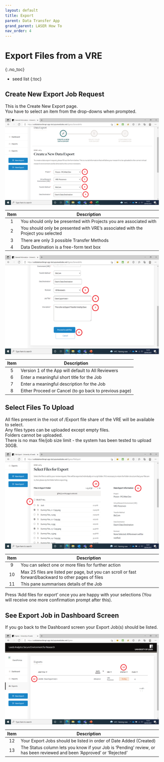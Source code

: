 ```yaml
---
layout: default
title: Export
parent: Data Transfer App
grand_parent: LASER How To
nav_order: 4
---
```


# Export Files from a VRE
{:.no_toc}

* seed list
{:toc}


## Create New Export Job Request 

This is the Create New Export page.  
You have to select an item from the drop-downs when prompted.  

![Create New Export Job top](../../../images/dta/7_new_export_top.png)

|Item|Description|
|:---:|---|
|1|You should only be presented with Projects you are associated with|
|2|You should only be presented with VRE’s associated with the Project you selected|
|3|There are only 3 possible Transfer Methods|
|4|Data Destination is a free-form text box|

![Create New Export Job bottom](../../../images/dta/8_new_export_bottom.png)

|Item|Description|
|:---:|---|
|5|Version 1 of the App will default to All Reviewers|
|6|Enter a meaningful short title for the Job|
|7|Enter a meaningful description for the Job|
|8|Either Proceed or Cancel (to go back to previous page)|


## Select Files To Upload

All files present in the root of /Export file share of the VRE will be available to select.  
Any files types can be uploaded except empty files.  
Folders cannot be uploaded.  
There is no max file/job size limit - the system has been tested to upload 30GB.  

![Select Export Files bottom](../../../images/dta/9_select_files_export_top.png)

|Item|Description|
|:---:|---|
|9|You can select one or more files for further action|
|10|Max 25 files are listed per page, but you can scroll or fast forward/backward to other pages of files|
|11|This pane summarises details of the Job|

Press ‘Add files for export’ once you are happy with your selections (You will receive one more confirmation prompt after this).  


## See Export Job in Dashboard Screen

If you go back to the Dashboard screen your Export Job(s) should be listed.  

![See Export Job on Dashboard](../../../images/dta/10_see_export.png)

|Item|Description|
|:---:|---|
|12|Your Export Jobs should be listed in order of Date Added (Created)|
|13|The Status column lets you know if your Job is ‘Pending’ review, or has been reviewed and been ‘Approved’ or ‘Rejected’|

